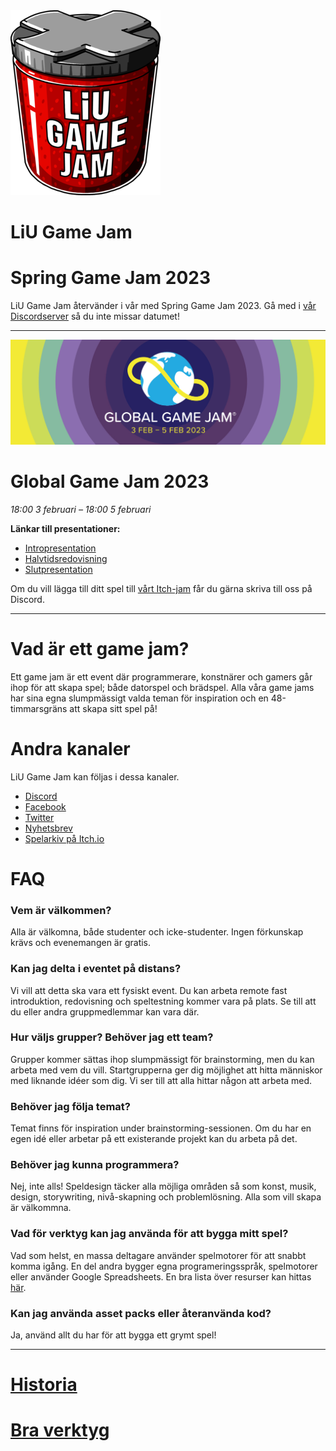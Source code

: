 <div id="gamejam-header">
  <img src="/static/img/gamejam/logo.png" alt="LiU Game Jam">
  <h1>LiU Game Jam</h1>
</div>

# Spring Game Jam 2023

LiU Game Jam återvänder i vår med Spring Game Jam 2023. Gå med i [vår
Discordserver](https://discord.gg/tP2kDvgQKn) så du inte missar datumet!

---

<img src="/static/img/gamejam/banner-ggj23.png" alt="Global Game Jam 2023" id="gamejam-banner">

# Global Game Jam 2023

*18:00 3 februari  – 18:00 5 februari*

**Länkar till presentationer:**

- [Intropresentation](https://docs.google.com/presentation/d/1EA3n-ThSHvlgNE4G2nQvKbYcvy4TSG7nsjvsMl5ZRXU/edit?usp=sharing)
- [Halvtidsredovisning](https://docs.google.com/presentation/d/1UjYZYZBvChAFsoXxSmuXvchZZ1m_ujrgJVpx3eva3O8/edit?usp=sharing)
- [Slutpresentation](https://docs.google.com/presentation/d/1A9eh3X_v_os2szcBEg5TiPxiJD3irqZCvdezA5mL1Ns/edit?usp=sharing)

Om du vill lägga till ditt spel till [vårt
Itch-jam](https://itch.io/jam/global-game-jam-linkoping-2023) får du gärna
skriva till oss på Discord.

<!--
Gör dig redo för årets Global Game Jam!
Häng med och bygg grymma spel tillsammans under en helg.
Åter igen fysiskt på plats!

### Information under jammet

**Länkar till presentationer:**

- [Intropresentation](https://docs.google.com/presentation/d/1EA3n-ThSHvlgNE4G2nQvKbYcvy4TSG7nsjvsMl5ZRXU/edit?usp=sharing)
- [Halvtidspresentation](https://docs.google.com/presentation/d/1UjYZYZBvChAFsoXxSmuXvchZZ1m_ujrgJVpx3eva3O8/edit?usp=sharing)

### Lokal

Game-jammet kommer vara på [Spektrum, Ebbepark](https://sanktkors.se/lediga-lokaler/linkoping/ebbepark/spektrum/) i Linköping. Lokalen har Wi-Fi men inga fysiska nätverksuttag.

### Delta

Gör följande för att delta på eventet:

1. Gå med i vår Global Game Jam-site för att kunna ladda upp ditt skapade spel efter jammet:
   [Global Game Jam-site](https://globalgamejam.org/2023/jam-sites/liu-game-jam)
2. Kom till Spektrum klockan 18:00 (eller lite tidigare) fredag 3 februari. Ta med det du behöver för att bygga spel; laptop eller fysiska spelkomponenter.

Valfritt:

3. Gå med på [Itch.io-sidan](https://itch.io/jam/global-game-jam-linkoping-2023) där där du gärna får ladda upp resultatet så att det blir mer tillgängligt och kan läggas till i vårt spelakriv:
[Itch.io-arkiv](https://itch.io/jam/global-game-jam-linkoping-2023).
4. Gå med i [vår Discord-server](https://discord.gg/tP2kDvgQKn) för att få ny information under jammet.
5. Gå med i
[Facebook-evenemanget](https://www.facebook.com/events/560130612731700).
<br/>*Det hjälper oss att uppskatta hur många som kommer delta, för att kunna planera jammet bättre.*

### Schema

**Fredag 3 februari**

- Från ~17:30: Watchalong av Global Game Jam-streamen
- 18:00 Introduktion
    - Temareveal
    - Brainstorming
    - Gruppskapande
- 18:10 Gemensam pizza-beställning (deadline)

**Lördag 4 februari**

- 09:00 Spektrum öppnar
    - Frukost (gratis)
- 16:00 Gemensam kinabuffé-beställning (deadline)
- Runt 18:00: Kinabuffé serveras
- Runt 18:15: Halvtidsredovisning

**Söndag 5 februari**

- 09:00 Spektrum öppnar
    - Frukost (gratis)
- 11:00 Gemensam sushi-beställning (deadline)
- 18:00 Game Jam-deadline
    - Spelen ska vara uppladdade till globalgamejam.org och itch.io
    - Deltagare ska ha städat sina bord och sin omgivning
- 18:15: Slutredovisning
- 19:00: Speltestning och uppvisning

### Tema

Temat för Global Game Jam kommer avslöjas när jammet börjar. Inga spoilers!

Teman för eventet skapas under introduktionen genom att para ihop ord som lämnats in av deltagarna.

Regler för tema-ord:

- Ska bara vara ett enda engelskt ord.
- Ska inte vara en spelgenre (ex. FPS, RTS).
- Undvik osedligt innehåll. (Ska vara safe for work.)

Vår temaprocess skapar unika och utmanande teman varje jam. De finns som inspiration under brainstormsessionen, men du kan bygga efter egna idéer också.
-->

---

# Vad är ett game jam?

Ett game jam är ett event där programmerare, konstnärer och gamers går ihop för
att skapa spel; både datorspel och brädspel. Alla våra game jams har sina egna
slumpmässigt valda teman för inspiration och en 48-timmarsgräns att skapa sitt
spel på!

# Andra kanaler

LiU Game Jam kan följas i dessa kanaler.

- [Discord](https://discord.gg/tP2kDvgQKn)
- [Facebook](https://www.facebook.com/liugamejam/)
- [Twitter](https://twitter.com/LiuGameJam)
- [Nyhetsbrev](http://us12.campaign-archive2.com/home/?u=092a6fffba8f6063437a51495&id=c3863c4bf5)
- [Spelarkiv på Itch.io](https://itch.io/c/64050/liu-game-jam)


# FAQ

### Vem är välkommen?

Alla är välkomna, både studenter och icke-studenter. Ingen förkunskap krävs och
evenemangen är gratis.

### Kan jag delta i eventet på distans?

Vi vill att detta ska vara ett fysiskt event. Du kan arbeta remote fast introduktion, redovisning och speltestning kommer vara på plats. Se till att du eller andra gruppmedlemmar kan vara där.

### Hur väljs grupper? Behöver jag ett team?

Grupper kommer sättas ihop slumpmässigt för brainstorming, men du kan arbeta
med vem du vill. Startgrupperna ger dig möjlighet att hitta människor med
liknande idéer som dig. Vi ser till att alla hittar någon att arbeta med.

### Behöver jag följa temat?

Temat finns för inspiration under brainstorming-sessionen. Om du har en egen idé eller arbetar på ett existerande projekt kan du arbeta på det.

### Behöver jag kunna programmera?

Nej, inte alls! Speldesign täcker alla möjliga områden så som konst, musik,
design, storywriting, nivå-skapning och problemlösning. Alla som vill skapa är
välkommna.

### Vad för verktyg kan jag använda för att bygga mitt spel?

Vad som helst, en massa deltagare använder spelmotorer för att snabbt komma igång. En del andra bygger egna programeringsspråk, spelmotorer eller använder Google Spreadsheets. En bra lista över resurser kan hittas [här](/gamejam/tools/se).

### Kan jag använda asset packs eller återanvända kod?

Ja, använd allt du har för att bygga ett grymt spel!

---

# [Historia](/gamejam/history/se)

# [Bra verktyg](/gamejam/tools/se)
